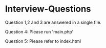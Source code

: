 # Interview-Questions

Question 1,2 and 3 are answered in a single file.

Question 4:  Please run 'main.php'

Question 5:  Please refer to index.html
